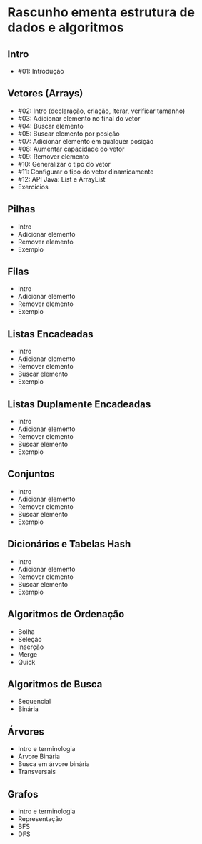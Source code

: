 # Rascunho ementa estrutura de dados e algoritmos

## Intro
* #01: Introdução

## Vetores (Arrays)
* #02: Intro (declaração, criação, iterar, verificar tamanho)
* #03: Adicionar elemento no final do vetor
* #04: Buscar elemento
* #05: Buscar elemento por posição
* #07: Adicionar elemento em qualquer posição
* #08: Aumentar capacidade do vetor
* #09: Remover elemento
* #10: Generalizar o tipo do vetor
* #11: Configurar o tipo do vetor dinamicamente
* #12: API Java: List e ArrayList
* Exercícios

## Pilhas
* Intro
* Adicionar elemento
* Remover elemento
* Exemplo

## Filas
* Intro
* Adicionar elemento
* Remover elemento
* Exemplo

## Listas Encadeadas
* Intro
* Adicionar elemento
* Remover elemento
* Buscar elemento
* Exemplo

## Listas Duplamente Encadeadas
* Intro
* Adicionar elemento
* Remover elemento
* Buscar elemento
* Exemplo

## Conjuntos
* Intro
* Adicionar elemento
* Remover elemento
* Buscar elemento
* Exemplo

## Dicionários e Tabelas Hash
* Intro
* Adicionar elemento
* Remover elemento
* Buscar elemento
* Exemplo

## Algoritmos de Ordenação
* Bolha
* Seleção
* Inserção
* Merge
* Quick

## Algoritmos de Busca
* Sequencial
* Binária

## Árvores
* Intro e terminologia
* Árvore Binária
* Busca em árvore binária
* Transversais

## Grafos
* Intro e terminologia
* Representação
* BFS
* DFS
